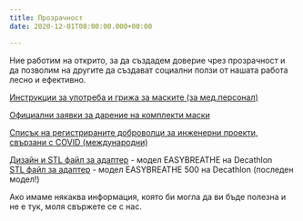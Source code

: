 ```yaml
---
title: Прозрачност
date: 2020-12-01T08:00:00.000+00:00

---
```

Ние работим на открито, за да създадем доверие чрез прозрачност и да позволим на другите да създават социални ползи от нашата работа лесно и ефективно.

[Инструкции за употреба и грижа за маските (за мед.персонал)](https://drive.google.com/drive/folders/1BGi3o2m4nAuDbvK_o4s6I6hWWea8Jvbk)

[Официални заявки за дарение на комплекти маски](https://airtable.com/shrS2EV2di5mbkXJN)

[Списък на регистрираните доброволци за инженерни проекти, свързани с COVID (международни)](https://airtable.com/shrskx6uYDk1KqrvN)

[Дизайн и STL файл за адаптер](https://drive.google.com/drive/folders/1BDaJAQHZcyYJurIn_5eunkRCJ3C8soLL?usp=sharing) - модел EASYBREATHE на Decathlon  
[STL файл за адаптер](https://drive.google.com/drive/folders/1A9lJ0sbBxiytY_PHyzDqY4zLP9ElPCrg?usp=sharing) - модел EASYBREATHE 500 на Decathlon (последен модел!)

Ако имаме някаква информация, която би могла да ви бъде полезна и не е тук, моля свържете се с нас.